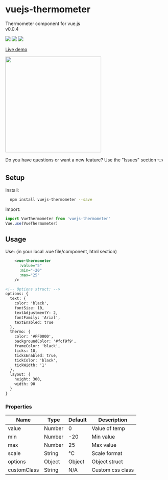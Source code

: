 # vuejs-thermometer
Thermometer component for vue.js <br>
v0.0.4

<img src="https://img.shields.io/badge/license-MIT-green.svg" /> <img src="https://img.shields.io/badge/dependencies-0-brightgreen.svg" /> <img src="https://img.shields.io/badge/bugs-0-red.svg" />

[Live demo](http://softwarefun.no/#/thermometer)
<br>

<img src="http://softwarefun.no/demo_temp.png" height="300">

Do you have questions or want a new feature? Use the "Issues" section :point_left:

## Setup
Install:
```bash
  npm install vuejs-thermometer --save
```

Import:
```javascript
import VueThermometer from 'vuejs-thermometer'
Vue.use(VueThermometer)
```
## Usage
Use: (in your local .vue file/component, html section)

```xml
    <vue-thermometer
      :value="5"
      :min="-20"
      :max="25"
    />

<!-- Options struct: -->
options: {
  text: {
    color: 'black',
    fontSize: 10,
    textAdjustmentY: 2,
    fontFamily: 'Arial',
    textEnabled: true
  },
  thermo: {
    color: '#FF0000',
    backgroundColor: '#fcf9f9',
    frameColor: 'black',
    ticks: 10,
    ticksEnabled: true,
    tickColor: 'black',
    tickWidth: '1'
  },
  layout: {
    height: 300,
    width: 90
  }
}
```

### Properties

| Name            | Type             | Default      | Description            |
| ---             | ---              | ---          | ---                    |
| value           | Number           | 0            | Value of temp |
| min             | Number           | -20          | Min value|
| max             | Number           | 25           | Max value |
| scale           | String           | °C           | Scale format |
| options         | Object           | Object       | Object struct |
| customClass     | String           | N/A          | Custom css class |
